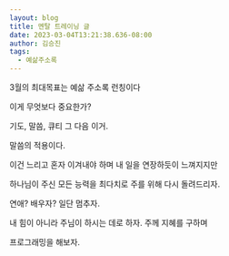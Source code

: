 ```yaml
---
layout: blog
title: 멘탈 트레이닝 글
date: 2023-03-04T13:21:38.636-08:00
author: 김승진
tags:
  - 예삶주소록
---
```





3월의 최대목표는 예삶 주소록 런칭이다

이게 무엇보다 중요한가?

기도, 말씀, 큐티 그 다음 이거.

말씀의 적용이다.

이건 느리고 혼자 이겨내야 하며 내 일을 연장하듯이 느껴지지만

하나님이 주신 모든 능력을 최다치로 주를 위해 다시 돌려드리자.

연애? 배우자? 일단 멈추자.

내 힘이 아니라 주님이 하시는 데로 하자. 주께 지혜를 구하며 

프로그래밍을 해보자.
